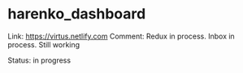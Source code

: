 # harenko_dashboard

Link: https://virtus.netlify.com
Comment: Redux in process. Inbox in process. Still working

Status: in progress